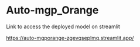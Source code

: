 # Auto-mgp_Orange

Link to access the deployed model on streamlit

https://auto-mgporange-zgevqseplmq.streamlit.app/ 

